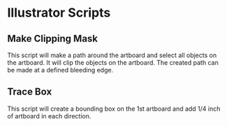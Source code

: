 # Illustrator Scripts

## Make Clipping Mask
This script will make a path around the artboard and select all objects on the artboard. It will clip the objects on the artboard. The created path can be made at a defined bleeding edge.

## Trace Box
This script will create a bounding box on the 1st artboard and add 1/4 inch of artboard in each direction.
